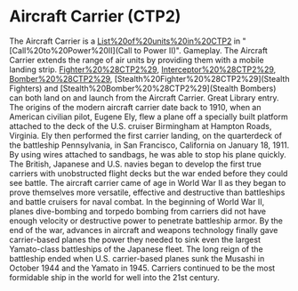 # Aircraft Carrier (CTP2)

The Aircraft Carrier is a [List%20of%20units%20in%20CTP2](unit) in "[Call%20to%20Power%20II](Call to Power II)".
Gameplay.
The Aircraft Carrier extends the range of air units by providing them with a mobile landing strip. [Fighter%20%28CTP2%29](Fighters), [Interceptor%20%28CTP2%29](Interceptors), [Bomber%20%28CTP2%29](Bombers), [Stealth%20Fighter%20%28CTP2%29](Stealth Fighters) and [Stealth%20Bomber%20%28CTP2%29](Stealth Bombers) can both land on and launch from the Aircraft Carrier.
Great Library entry.
The origins of the modern aircraft carrier date back to 1910, when an American civilian pilot, Eugene Ely, flew a plane off a specially built platform attached to the deck of the U.S. cruiser Birmingham at Hampton Roads, Virginia. Ely then performed the first carrier landing, on the quarterdeck of the battleship Pennsylvania, in San Francisco, California on January 18, 1911. By using wires attached to sandbags, he was able to stop his plane quickly. The British, Japanese and U.S. navies began to develop the first true carriers with unobstructed flight decks but the war ended before they could see battle. The aircraft carrier came of age in World War II as they began to prove themselves more versatile, effective and destructive than battleships and battle cruisers for naval combat.
In the beginning of World War II, planes dive-bombing and torpedo bombing from carriers did not have enough velocity or destructive power to penetrate battleship armor. By the end of the war, advances in aircraft and weapons technology finally gave carrier-based planes the power they needed to sink even the largest Yamato-class battleships of the Japanese fleet. The long reign of the battleship ended when U.S. carrier-based planes sunk the Musashi in October 1944 and the Yamato in 1945. Carriers continued to be the most formidable ship in the world for well into the 21st century.